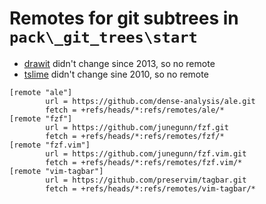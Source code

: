 # Remotes for git subtrees in `pack\_git_trees\start`

- [drawit](https://github.com/vim-scripts/DrawIt) didn't change since 2013, so no remote
- [tslime](https://github.com/jimmyharris/tslime.vim) didn't change sine 2010,
  so no remote

```
[remote "ale"]
        url = https://github.com/dense-analysis/ale.git
        fetch = +refs/heads/*:refs/remotes/ale/*
[remote "fzf"]
        url = https://github.com/junegunn/fzf.git
        fetch = +refs/heads/*:refs/remotes/fzf/*
[remote "fzf.vim"]
        url = https://github.com/junegunn/fzf.vim.git
        fetch = +refs/heads/*:refs/remotes/fzf.vim/*
[remote "vim-tagbar"]
        url = https://github.com/preservim/tagbar.git
        fetch = +refs/heads/*:refs/remotes/vim-tagbar/*
```
